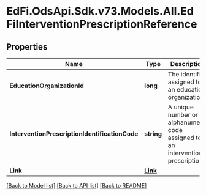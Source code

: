 # EdFi.OdsApi.Sdk.v73.Models.All.EdFiInterventionPrescriptionReference

## Properties

Name | Type | Description | Notes
------------ | ------------- | ------------- | -------------
**EducationOrganizationId** | **long** | The identifier assigned to an education organization. | 
**InterventionPrescriptionIdentificationCode** | **string** | A unique number or alphanumeric code assigned to an intervention prescription. | 
**Link** | [**Link**](Link.md) |  | [optional] 

[[Back to Model list]](../../README.md#documentation-for-models) [[Back to API list]](../../README.md#documentation-for-api-endpoints) [[Back to README]](../../README.md)

